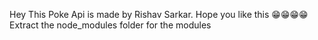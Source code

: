 Hey This Poke Api is made by Rishav Sarkar. Hope you like this 😁😁😁😁
Extract the node_modules folder for the modules
